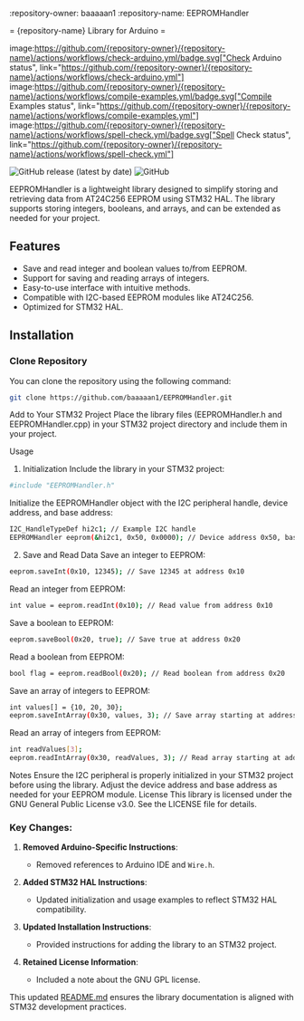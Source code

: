 :repository-owner: baaaaan1
:repository-name: EEPROMHandler

= {repository-name} Library for Arduino =

image:https://github.com/{repository-owner}/{repository-name}/actions/workflows/check-arduino.yml/badge.svg["Check Arduino status", link="https://github.com/{repository-owner}/{repository-name}/actions/workflows/check-arduino.yml"]
image:https://github.com/{repository-owner}/{repository-name}/actions/workflows/compile-examples.yml/badge.svg["Compile Examples status", link="https://github.com/{repository-owner}/{repository-name}/actions/workflows/compile-examples.yml"]
image:https://github.com/{repository-owner}/{repository-name}/actions/workflows/spell-check.yml/badge.svg["Spell Check status", link="https://github.com/{repository-owner}/{repository-name}/actions/workflows/spell-check.yml"]


![GitHub release (latest by date)](https://img.shields.io/github/v/release/baaaaan1/EEPROMHandler)
![GitHub](https://img.shields.io/github/license/baaaaan1/EEPROMHandler)

EEPROMHandler is a lightweight library designed to simplify storing and retrieving data from AT24C256 EEPROM using STM32 HAL. The library supports storing integers, booleans, and arrays, and can be extended as needed for your project.

Features
--------

*   Save and read integer and boolean values to/from EEPROM.
*   Support for saving and reading arrays of integers.
*   Easy-to-use interface with intuitive methods.
*   Compatible with I2C-based EEPROM modules like AT24C256.
*   Optimized for STM32 HAL.

Installation
------------

### Clone Repository

You can clone the repository using the following command:

```bash
git clone https://github.com/baaaaan1/EEPROMHandler.git
```

Add to Your STM32 Project
Place the library files (EEPROMHandler.h and EEPROMHandler.cpp) in your STM32 project directory and include them in your project.

Usage
1. Initialization
Include the library in your STM32 project:

```bash
#include "EEPROMHandler.h"
```
Initialize the EEPROMHandler object with the I2C peripheral handle, device address, and base address:

```bash
I2C_HandleTypeDef hi2c1; // Example I2C handle
EEPROMHandler eeprom(&hi2c1, 0x50, 0x0000); // Device address 0x50, base address 0x0000
```
2. Save and Read Data
Save an integer to EEPROM:

```bash
eeprom.saveInt(0x10, 12345); // Save 12345 at address 0x10
```

Read an integer from EEPROM:

```bash
int value = eeprom.readInt(0x10); // Read value from address 0x10
```

Save a boolean to EEPROM:

```bash
eeprom.saveBool(0x20, true); // Save true at address 0x20
```

Read a boolean from EEPROM:

```bash
bool flag = eeprom.readBool(0x20); // Read boolean from address 0x20
```

Save an array of integers to EEPROM:

```bash
int values[] = {10, 20, 30};
eeprom.saveIntArray(0x30, values, 3); // Save array starting at address 0x30
```

Read an array of integers from EEPROM:

```bash
int readValues[3];
eeprom.readIntArray(0x30, readValues, 3); // Read array starting at address 0x30
```

Notes
Ensure the I2C peripheral is properly initialized in your STM32 project before using the library.
Adjust the device address and base address as needed for your EEPROM module.
License
This library is licensed under the GNU General Public License v3.0. See the LICENSE file for details.


### Key Changes:
1. **Removed Arduino-Specific Instructions**:
   - Removed references to Arduino IDE and `Wire.h`.

2. **Added STM32 HAL Instructions**:
   - Updated initialization and usage examples to reflect STM32 HAL compatibility.

3. **Updated Installation Instructions**:
   - Provided instructions for adding the library to an STM32 project.

4. **Retained License Information**:
   - Included a note about the GNU GPL license.

This updated [README.md](http://_vscodecontentref_/2) ensures the library documentation is aligned with STM32 development practices.
